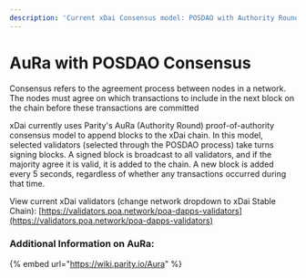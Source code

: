 ```yaml
---
description: 'Current xDai Consensus model: POSDAO with Authority Round Consensus'
---
```


# AuRa with POSDAO Consensus

Consensus refers to the agreement process between nodes in a network. The nodes must agree on which transactions to include in the next block on the chain before these transactions are committed

xDai currently uses Parity's AuRa \(Authority Round\) proof-of-authority consensus model to append blocks to the xDai chain. In this model, selected validators \(selected through the POSDAO process\) take turns signing blocks. A signed block is broadcast to all validators, and if the majority agree it is valid, it is added to the chain. A new block is added every 5 seconds, regardless of whether any transactions occurred during that time. 

View current xDai validators \(change network dropdown to xDai Stable Chain\): [https://validators.poa.network/poa-dapps-validators](https://validators.poa.network/poa-dapps-validators) 

### Additional Information on AuRa:

{% embed url="https://wiki.parity.io/Aura" %}

